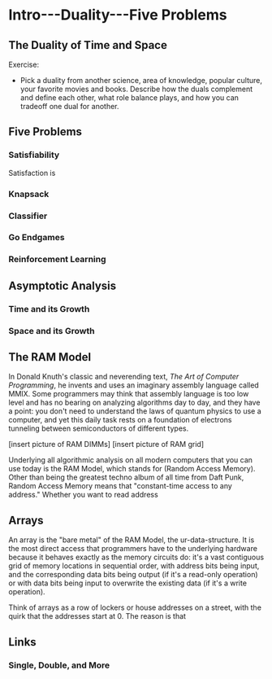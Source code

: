 # Intro---Duality---Five Problems

## The Duality of Time and Space

Exercise:
* Pick a duality from another science, area of knowledge, popular culture, your favorite
movies and books. Describe how the duals complement and define each other, what role
balance plays, and how you can tradeoff one dual for another.

## Five Problems

### Satisfiability

Satisfaction is 

### Knapsack

### Classifier

### Go Endgames

### Reinforcement Learning

## Asymptotic Analysis

### Time and its Growth

### Space and its Growth

## The RAM Model

In Donald Knuth's classic and neverending text, *The Art of Computer Programming*, he invents and uses
an imaginary assembly language called MMIX. Some programmers may think that assembly language is too
low level and has no bearing on analyzing algorithms day to day, and they have a point: you don't need to 
understand the laws of quantum physics to use a computer, and yet this daily task rests on a foundation
of electrons tunneling between semiconductors of different types.

[insert picture of RAM DIMMs]
[insert picture of RAM grid]

Underlying all algorithmic analysis on all modern computers that you can use today is the RAM Model,
which stands for (Random Access Memory). Other than being the greatest techno album of all time from
Daft Punk, Random Access Memory means that "constant-time access to any address." Whether you want to 
read address 

## Arrays

An array is the "bare metal" of the RAM Model, the ur-data-structure. It is the most direct access that
programmers have to the underlying hardware because it behaves exactly as the memory circuits do:
it's a vast contiguous grid of memory locations in sequential order, with address bits being input,
and the corresponding data bits being output (if it's a read-only operation) or with data bits being input
to overwrite the existing data (if it's a write operation).

Think of arrays as a row of lockers or house addresses on a street, with the quirk that the addresses start
at 0. The reason is that 

## Links

### Single, Double, and More
